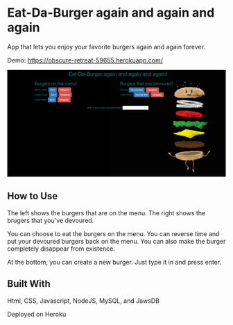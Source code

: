 # Eat-Da-Burger again and again and again

App that lets you enjoy your favorite burgers again and again forever.

Demo: https://obscure-retreat-59655.herokuapp.com/

![Alt text](/public/assets/img/burger.jpg?raw=true "Eat-Da-Burger")


## How to Use

The left shows the burgers that are on the menu. The right shows the brugers that you've devoured. 

You can choose to eat the burgers on the menu. You can reverse time and put your devoured burgers back on the menu. You can also make the burger completely disappear from existence. 

At the bottom, you can create a new burger. Just type it in and press enter.


## Built With

Html, CSS, Javascript, NodeJS, MySQL, and JawsDB

Deployed on Heroku
